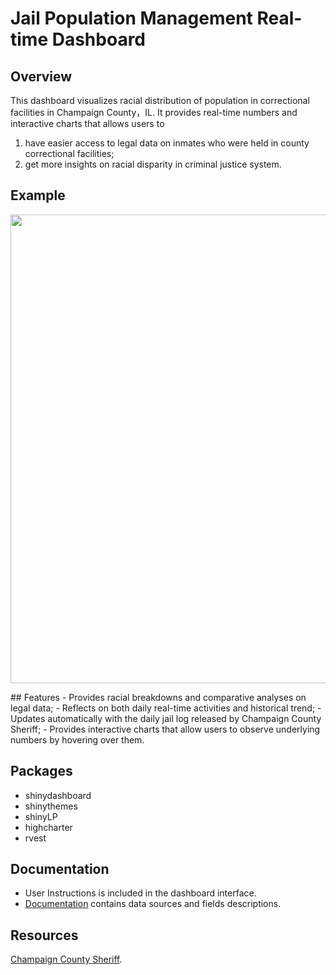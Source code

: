 # Jail Population Management Real-time Dashboard
## Overview
This dashboard visualizes racial distribution of population in correctional facilities in Champaign County，IL. It provides real-time numbers and interactive charts that allows users to 
1) have easier access to legal data on inmates who were held in county correctional facilities;
2) get more insights on racial disparity in criminal justice system.
## Example
<p align="center">
  <img src="https://cloud.githubusercontent.com/assets/22986316/21235389/29f9aae8-c2bc-11e6-8047-776f4900fa64.jpg" width="750"/>
</p>
## Features
- Provides racial breakdowns and comparative analyses on legal data;
- Reflects on both daily real-time activities and historical trend;
- Updates automatically with the daily jail log released by Champaign County Sheriff;
- Provides interactive charts that allow users to observe underlying numbers by hovering over them.

## Packages
- shinydashboard
- shinythemes
- shinyLP
- highcharter 
- rvest

## Documentation
- User Instructions is included in the dashboard interface.
- [Documentation](https://github.com/xiekt1993/Portfolio/blob/master/JailDashboard/Documentation.txt) contains data sources and fields descriptions.

## Resources
[Champaign County Sheriff](http://www1.co.champaign.il.us/SHERIFF/HOME.PHP).
